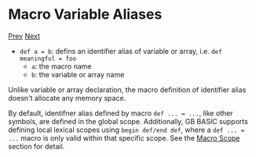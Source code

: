 # Macro Variable Aliases

[Prev]() [Next]()

* `def a = b`: defins an identifier alias of variable or array, i.e. `def meaningful = foo`
  * `a`: the macro name
  * `b`: the variable or array name

Unlike variable or array declaration, the macro definition of identifier alias doesn't allocate any memory space.

By default, identifner alias defined by macro `def ... = ...`, like other symbols, are defined in the global scope. Additionally, GB BASIC supports defining local lexical scopes using `begin def/end def`, where a `def ... = ...` macro is only valid within that specific scope. See the [Macro Scope](macro-scope.html) section for detail.
